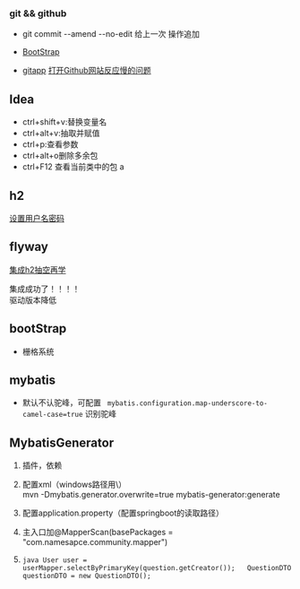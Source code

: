 ### git && github
- git commit --amend --no-edit 给上一次 操作追加  

- [BootStrap]( https://v3.bootcss.com/components/#navbar)
- [gitapp](https://developer.github.com/apps/building-oauth-apps/creating-an-oauth-app/)
[打开Github网站反应慢的问题](https://blog.csdn.net/xinshui151/article/details/79200390)

## Idea
- ctrl+shift+v:替换变量名
- ctrl+alt+v:抽取并赋值
- ctrl+p:查看参数
- ctrl+alt+o删除多余包
- ctrl+F12 查看当前类中的包
 a
## h2
[设置用户名密码](https://blog.csdn.net/tripleDemo/article/details/98888281)

## flyway
[集成h2抽空再学](https://www.jianshu.com/p/4f4f314bc163)

集成成功了！！！！  
驱动版本降低

## bootStrap 
- 栅格系统 

## mybatis
- 默认不认驼峰，可配置
`` 
mybatis.configuration.map-underscore-to-camel-case=true
``
识别驼峰

## MybatisGenerator
1. 插件，依赖
2. 配置xml（windows路径用\）     
mvn -Dmybatis.generator.overwrite=true mybatis-generator:generate

3. 配置application.property（配置springboot的读取路径）
4. 主入口加@MapperScan(basePackages = "com.namesapce.community.mapper")
5. `` java
User user = userMapper.selectByPrimaryKey(question.getCreator());  
QuestionDTO questionDTO = new QuestionDTO();
 ``